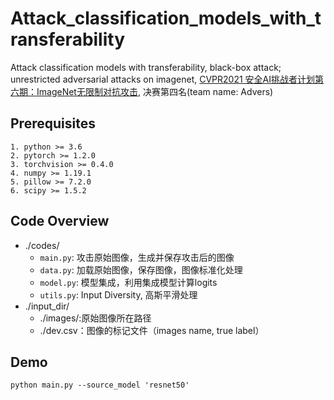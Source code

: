 # Attack_classification_models_with_transferability
Attack classification models with transferability, black-box attack; unrestricted adversarial attacks on imagenet, [CVPR2021 安全AI挑战者计划第六期：ImageNet无限制对抗攻击](https://tianchi.aliyun.com/competition/entrance/531853/introduction), 决赛第四名(team name: Advers)

## Prerequisites
```
1. python >= 3.6
2. pytorch >= 1.2.0
3. torchvision >= 0.4.0 
4. numpy >= 1.19.1
5. pillow >= 7.2.0
6. scipy >= 1.5.2
```

## Code Overview
* ./codes/
  - ```main.py```: 攻击原始图像，生成并保存攻击后的图像
  - ```data.py```: 加载原始图像，保存图像，图像标准化处理
  - ```model.py```: 模型集成，利用集成模型计算logits
  - ```utils.py```: Input Diversity, 高斯平滑处理
* ./input_dir/
  - ./images/:原始图像所在路径
  - ./dev.csv：图像的标记文件（images name, true label）


## Demo
```
python main.py --source_model 'resnet50'
```




